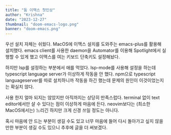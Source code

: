 ```yaml
---
title: "둠 이맥스 첫인상"
author: "Krishna"
date: "2023-12-27"
thumbnail: "doom-emacs-logo.png"
banner: "doom-emacs.png"
---
```

우선 설치 자체는 쉬웠다. MacOS에 이맥스 설치를 도와주는 emacs-plus를 활용해 설치했다. emacs client를 사용한 daemon을 Automator를 이용해 Spotlight에서 실행할 수 있게 했고 이맥스를 여는 키보드 단축키도 설정해놨다.

하지만 lsp를 설정하는 부분에서 애를 먹었다. lsp-mode를 사용해 설정을 하는데 typescript language server가 이상하게 작동을 안 했다. npm으로 typescript languageserver를 따로 설치하니까 작동을 하긴 했는데 문제의 원인이 이것이었는지는 확실치 않다.

사용 한지 얼마 되지는 않았지만 아직까지는 상당히 만족스럽다. terminal 없이 text editor에서만 살 수 있다는 점이 이상하게 마음에 든다. neovim보다는 (최소한 MacOS에서는) 느리긴 하지만 크게 신경 쓰일 정도는 아니다.

혹시 마음에 안 드는 부분이 생길 수도 있고 너무 마음에 들어 다시 돌아가고 싶지 않을 만한 부분이 생길 수도 있으니 추후에 글을 더 써보겠다.
